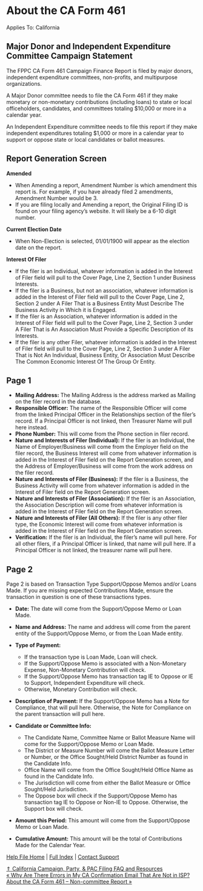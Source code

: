  About the CA Form 461
==========

Applies To: California

Major Donor and Independent Expenditure Committee Campaign Statement
----------

The FPPC CA Form 461 Campaign Finance Report is filed by major donors, independent expenditure committees, non-profits, and multipurpose organizations.

A Major Donor committee needs to file the CA Form 461 if they make monetary or non-monetary contributions (including loans) to state or local officeholders, candidates, and committees totaling $10,000 or more in a calendar year.

An Independent Expenditure committee needs to file this report if they make independent expenditures totaling $1,000 or more in a calendar year to support or oppose state or local candidates or ballot measures.

Report Generation Screen
----------

**Amended**

* When Amending a report, Amendment Number is which amendment this report is. For example, if you have already filed 2 amendments, Amendment Number would be 3.
* If you are filing locally and Amending a report, the Original Filing ID is found on your filing agency’s website. It will likely be a 6-10 digit number.

**Current Election Date**

* When Non-Election is selected, 01/01/1900 will appear as the election date on the report.

**Interest Of Filer**

* If the filer is an Individual, whatever information is added in the Interest of Filer field will pull to the Cover Page, Line 2, Section 1 under Business Interests.
* If the filer is a Business, but not an association, whatever information is added in the Interest of Filer field will pull to the Cover Page, Line 2, Section 2 under A Filer That is a Business Entity Must Describe The Business Activity in Which it is Engaged.
* If the filer is an Association, whatever information is added in the Interest of Filer field will pull to the Cover Page, Line 2, Section 3 under A Filer That is An Association Must Provide a Specific Description of its Interests.
* If the filer is any other Filer, whatever information is added in the Interest of Filer field will pull to the Cover Page, Line 2, Section 3 under A Filer That is Not An Individual, Business Entity, Or Association Must Describe The Common Economic Interest Of The Group Or Entity.

Page 1
----------

* **Mailing Address:** The Mailing Address is the address marked as Mailing on the filer record in the database.
* **Responsible Officer:** The name of the Responsible Officer will come from the linked Principal Officer in the Relationships section of the filer’s record. If a Principal Officer is not linked, then Treasurer Name will pull here instead.
* **Phone Number:** This will come from the Phone section in filer record.
* **Nature and Interests of Filer (Individual):** If the filer is an Individual, the Name of Employer/Business will come from the Employer field on the filer record, the Business Interest will come from whatever information is added in the Interest of Filer field on the Report Generation screen, and the Address of Employer/Business will come from the work address on the filer record.
* **Nature and Interests of Filer (Business):** If the filer is a Business, the Business Activity will come from whatever information is added in the Interest of Filer field on the Report Generation screen.
* **Nature and Interests of Filer (Association):** If the filer is an Association, the Association Description will come from whatever information is added in the Interest of Filer field on the Report Generation screen.
* **Nature and Interests of Filer (All Others):** If the filer is any other filer type, the Economic Interest will come from whatever information is added in the Interest of Filer field on the Report Generation screen.
* **Verification:** If the filer is an Individual, the filer’s name will pull here. For all other filers, if a Principal Officer is linked, that name will pull here. If a Principal Officer is not linked, the treasurer name will pull here.

Page 2
----------

Page 2 is based on Transaction Type Support/Oppose Memos and/or Loans Made. If you are missing expected Contributions Made, ensure the transaction in question is one of these transactions types.

* **Date:** The date will come from the Support/Oppose Memo or Loan Made.
* **Name and Address:** The name and address will come from the parent entity of the Support/Oppose Memo, or from the Loan Made entity.
* **Type of Payment:**
  * If the transaction type is Loan Made, Loan will check.
  * If the Support/Oppose Memo is associated with a Non-Monetary Expense, Non-Monetary Contribution will check.
  * If the Support/Oppose Memo has transaction tag IE to Oppose or IE to Support, Independent Expenditure will check.
  * Otherwise, Monetary Contribution will check.

* **Description of Payment:** If the Support/Oppose Memo has a Note for Compliance, that will pull here. Otherwise, the Note for Compliance on the parent transaction will pull here.
* **Candidate or Committee Info:**
  * The Candidate Name, Committee Name or Ballot Measure Name will come for the Support/Oppose Memo or Loan Made.
  * The District or Measure Number will come the Ballot Measure Letter or Number, or the Office Sought/Held District Number as found in the Candidate Info.
  * Office Name will come from the Office Sought/Held Office Name as found in the Candidate Info.
  * The Jurisdiction will come from either the Ballot Measure or Office Sought/Held Jurisdiction.
  * The Oppose box will check if the Support/Oppose Memo has transaction tag IE to Oppose or Non-IE to Oppose. Otherwise, the Support box will check.

* **Amount this Period:** This amount will come from the Support/Oppose Memo or Loan Made.
* **Cumulative Amount:** This amount will be the total of Contributions Made for the Calendar Year.

[Help File Home](/help/) | [Full Index](/Help-File-Directory/) | [Contact Support](mailto:support@ISPolitical.com)

[⇑ California Campaign, Party, & PAC Filing FAQ and Resources](/California-Campaign-Party-PAC-Filing-FAQ-and-Resources)  
[« Why Are There Errors in My CA Confirmation Email That Are Not in ISP?](/Why-Are-There-Errors-in-My-CA-Confirmation-Email-That-Are-Not-in-ISP)  
[About the CA Form 461 – Non-committee Report »](/About-the-CA-Form-461-Non-committee-Report)